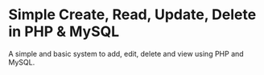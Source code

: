 # Simple Create, Read, Update, Delete in PHP & MySQL

A simple and basic system to add, edit, delete and view using PHP and MySQL.

